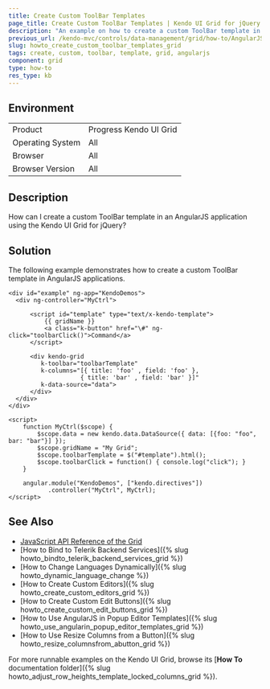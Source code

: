 ```yaml
---
title: Create Custom ToolBar Templates
page_title: Create Custom ToolBar Templates | Kendo UI Grid for jQuery
description: "An example on how to create a custom ToolBar template in an AngularJS application using the Kendo UI Grid for jQuery."
previous_url: /kendo-mvc/controls/data-management/grid/how-to/AngularJS/toolbar-template-with-angular, /controls/data-management/grid/how-to/AngularJS/toolbar-template-with-angular
slug: howto_create_custom_toolbar_templates_grid
tags: create, custom, toolbar, template, grid, angularjs
component: grid
type: how-to
res_type: kb
---
```


## Environment

<table>
 <tr>
  <td>Product</td>
  <td>Progress Kendo UI Grid</td>
 </tr>
 <tr>
  <td>Operating System</td>
  <td>All</td>
 </tr>
 <tr>
  <td>Browser</td>
  <td>All</td>
 </tr>
 <tr>
  <td>Browser Version</td>
  <td>All</td>
 </tr>
</table>

## Description

How can I create a custom ToolBar template in an AngularJS application using the Kendo UI Grid for jQuery?

## Solution

The following example demonstrates how to create a custom ToolBar template in AngularJS applications.


```dojo
<div id="example" ng-app="KendoDemos">
  <div ng-controller="MyCtrl">

      <script id="template" type="text/x-kendo-template">
          {{ gridName }}
          <a class="k-button" href="\#" ng-click="toolbarClick()">Command</a>
      </script>

      <div kendo-grid
         k-toolbar="toolbarTemplate"
         k-columns="[{ title: 'foo' , field: 'foo' },
                    { title: 'bar' , field: 'bar' }]"
         k-data-source="data">
      </div>
  </div>
</div>

<script>
    function MyCtrl($scope) {
        $scope.data = new kendo.data.DataSource({ data: [{foo: "foo", bar: "bar"}] });
        $scope.gridName = "My Grid";
        $scope.toolbarTemplate = $("#template").html();
        $scope.toolbarClick = function() { console.log("click"); }
    }

    angular.module("KendoDemos", ["kendo.directives"])
           .controller("MyCtrl", MyCtrl);
</script>
```

## See Also

* [JavaScript API Reference of the Grid](/api/javascript/ui/grid)
* [How to Bind to Telerik Backend Services]({% slug howto_bindto_telerik_backend_services_grid %})
* [How to Change Languages Dynamically]({% slug howto_dynamic_language_change %})
* [How to Create Custom Editors]({% slug howto_create_custom_editors_grid %})
* [How to Create Custom Edit Buttons]({% slug howto_create_custom_edit_buttons_grid %})
* [How to Use AngularJS in Popup Editor Templates]({% slug howto_use_angularin_popup_editor_templates_grid %})
* [How to Use Resize Columns from a Button]({% slug howto_resize_columnsfrom_abutton_grid %})

For more runnable examples on the Kendo UI Grid, browse its [**How To** documentation folder]({% slug howto_adjust_row_heights_template_locked_columns_grid %}).
